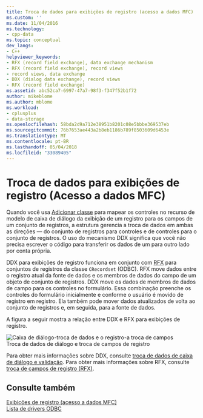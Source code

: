```yaml
---
title: Troca de dados para exibições de registro (acesso a dados MFC) | Microsoft Docs
ms.custom: ''
ms.date: 11/04/2016
ms.technology:
- cpp-data
ms.topic: conceptual
dev_langs:
- C++
helpviewer_keywords:
- RFX (record field exchange), data exchange mechanism
- RFX (record field exchange), record views
- record views, data exchange
- DDX (dialog data exchange), record views
- RFX (record field exchange)
ms.assetid: abc52ca7-6997-47a7-98f3-f347f52b1f72
author: mikeblome
ms.author: mblome
ms.workload:
- cplusplus
- data-storage
ms.openlocfilehash: 58bda2d9a712e38951b8201c08e5bbbe369537eb
ms.sourcegitcommit: 76b7653ae443a2b8eb1186b789f8503609d6453e
ms.translationtype: MT
ms.contentlocale: pt-BR
ms.lasthandoff: 05/04/2018
ms.locfileid: "33089405"
---
```

# <a name="data-exchange-for-record-views---mfc-data-access"></a>Troca de dados para exibições de registro (Acesso a dados MFC)
Quando você usa [Adicionar classe](../mfc/reference/adding-an-mfc-odbc-consumer.md) para mapear os controles no recurso de modelo de caixa de diálogo da exibição de um registro para os campos de um conjunto de registros, a estrutura gerencia a troca de dados em ambas as direções — do conjunto de registros para controles e de controles para o conjunto de registros. O uso do mecanismo DDX significa que você não precisa escrever o código para transferir os dados de um para outro lado por conta própria.  
  
 DDX para exibições de registro funciona em conjunto com [RFX](../data/odbc/record-field-exchange-rfx.md) para conjuntos de registros da classe `CRecordset` (ODBC).  RFX move dados entre o registro atual da fonte de dados e os membros de dados do campo de um objeto de conjunto de registros. DDX move os dados de membros de dados de campo para os controles no formulário. Essa combinação preenche os controles do formulário inicialmente e conforme o usuário é movido de registro em registro. Ela também pode mover dados atualizados de volta ao conjunto de registros e, em seguida, para a fonte de dados.  
  
 A figura a seguir mostra a relação entre DDX e RFX para exibições de registro.  
  
 ![Caixa de diálogo&#45;troca de dados e o registro&#45;a troca de campos](../data/media/vc37xt1.gif "vc37xt1")  
Troca de dados de diálogo e troca de campos de registro  
  
 Para obter mais informações sobre DDX, consulte [troca de dados de caixa de diálogo e validação](../mfc/dialog-data-exchange-and-validation.md). Para obter mais informações sobre RFX, consulte [troca de campos de registro (RFX)](../data/odbc/record-field-exchange-rfx.md).  
  
## <a name="see-also"></a>Consulte também  
 [Exibições de registro (acesso a dados MFC)](../data/record-views-mfc-data-access.md)   
 [Lista de drivers ODBC](../data/odbc/odbc-driver-list.md)